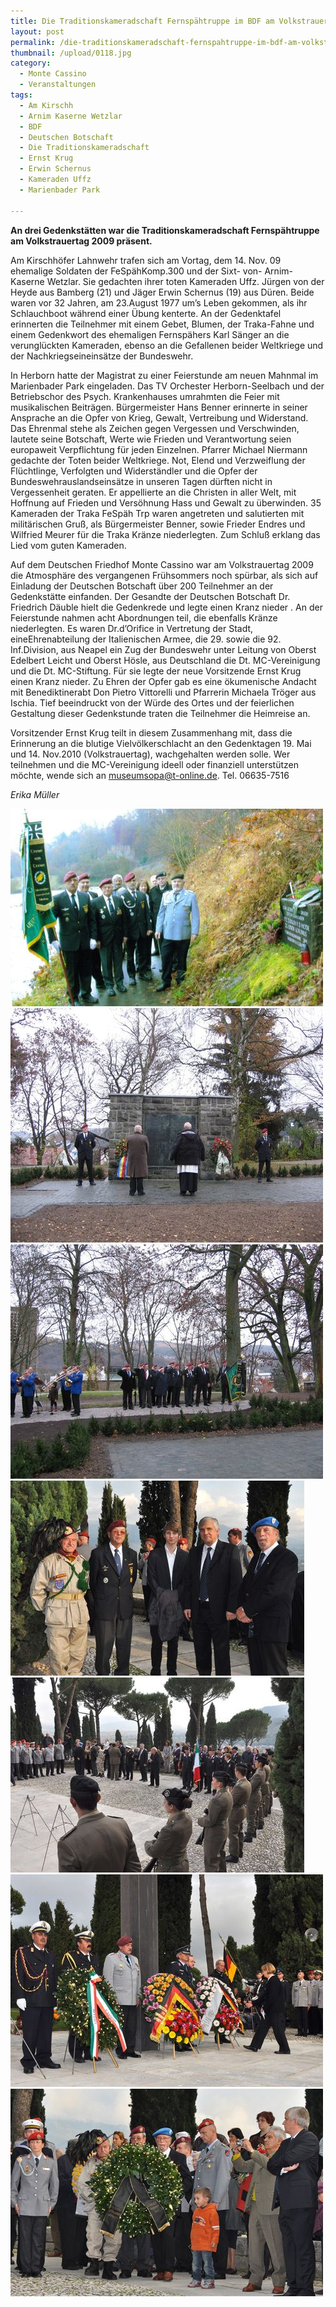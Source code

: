```yaml
---
title: Die Traditionskameradschaft Fernspähtruppe im BDF am Volkstrauertag 2009
layout: post
permalink: /die-traditionskameradschaft-fernspahtruppe-im-bdf-am-volkstrauertag-2009/
thumbnail: /upload/0118.jpg
category:
  - Monte Cassino
  - Veranstaltungen
tags:
  - Am Kirschh
  - Arnim Kaserne Wetzlar
  - BDF
  - Deutschen Botschaft
  - Die Traditionskameradschaft
  - Ernst Krug
  - Erwin Schernus
  - Kameraden Uffz
  - Marienbader Park

---
```

**An drei Gedenkstätten war die Traditionskameradschaft Fernspähtruppe am Volkstrauertag 2009 präsent.**

Am Kirschhöfer Lahnwehr trafen sich am Vortag, dem 14. Nov. 09 ehemalige Soldaten der FeSpähKomp.300 und der Sixt- von- Arnim- Kaserne Wetzlar. Sie gedachten ihrer toten Kameraden Uffz. Jürgen von der Heyde aus Bamberg (21) und Jäger Erwin Schernus (19) aus Düren. Beide waren vor 32 Jahren, am 23.August 1977 um’s Leben gekommen, als ihr Schlauchboot während einer Übung kenterte. An der Gedenktafel erinnerten die Teilnehmer mit einem Gebet, Blumen, der Traka-Fahne und einem Gedenkwort des ehemaligen Fernspähers Karl Sänger an die verunglückten Kameraden, ebenso an die Gefallenen beider Weltkriege und der Nachkriegseineinsätze der Bundeswehr.

In Herborn hatte der Magistrat zu einer Feierstunde am neuen Mahnmal im Marienbader Park eingeladen. Das TV Orchester Herborn-Seelbach und der Betriebschor des Psych. Krankenhauses umrahmten die Feier mit musikalischen Beiträgen. Bürgermeister Hans Benner erinnerte in seiner Ansprache an die Opfer von Krieg, Gewalt, Vertreibung und Widerstand. Das Ehrenmal stehe als Zeichen gegen Vergessen und Verschwinden, lautete seine Botschaft, Werte wie Frieden und Verantwortung seien europaweit Verpflichtung für jeden Einzelnen. Pfarrer Michael Niermann gedachte der Toten beider Weltkriege. Not, Elend und Verzweiflung der Flüchtlinge, Verfolgten und Widerständler und die Opfer der Bundeswehrauslandseinsätze in unseren Tagen dürften nicht in Vergessenheit geraten. Er appellierte an die Christen in aller Welt, mit Hoffnung auf Frieden und Versöhnung Hass und Gewalt zu überwinden. 35 Kameraden der Traka FeSpäh Trp waren angetreten und salutierten mit militärischen Gruß, als Bürgermeister Benner, sowie Frieder Endres und Wilfried Meurer für die Traka Kränze niederlegten. Zum Schluß erklang das Lied vom guten Kameraden.

Auf dem Deutschen Friedhof Monte Cassino war am Volkstrauertag 2009 die Atmosphäre des vergangenen Frühsommers noch spürbar, als sich auf Einladung der Deutschen Botschaft über 200 Teilnehmer an der Gedenkstätte einfanden. Der Gesandte der Deutschen Botschaft Dr. Friedrich Däuble hielt die Gedenkrede und legte einen Kranz nieder . An der Feierstunde nahmen acht Abordnungen teil, die ebenfalls Kränze niederlegten. Es waren Dr.d’Orifice in Vertretung der Stadt, eineEhrenabteilung der Italienischen Armee, die 29. sowie die 92. Inf.Division, aus Neapel ein Zug der Bundeswehr unter Leitung von Oberst Edelbert Leicht und Oberst Hösle, aus Deutschland die Dt. MC-Vereinigung und die Dt. MC-Stiftung. Für sie legte der neue Vorsitzende Ernst Krug einen Kranz nieder. Zu Ehren der Opfer gab es eine ökumenische Andacht mit Benediktinerabt Don Pietro Vittorelli und Pfarrerin Michaela Tröger aus Ischia. Tief beeindruckt von der Würde des Ortes und der feierlichen Gestaltung dieser Gedenkstunde traten die Teilnehmer die Heimreise an.

Vorsitzender Ernst Krug teilt in diesem Zusammenhang mit, dass die Erinnerung an die blutige Vielvölkerschlacht an den Gedenktagen 19. Mai und 14. Nov.2010 (Volkstrauertag), wachgehalten werden solle. Wer teilnehmen und die MC-Vereinigung ideell oder finanziell unterstützen möchte, wende sich an museumsopa@t-online.de.
Tel. 06635-7516

*Erika Müller*

[![](/upload/041.jpg)](/upload/041.jpg)
[![](/upload/0210.jpg)](/upload/0210.jpg)
[![](/upload/036.jpg)](/upload/036.jpg)
[![](/upload/053.jpg)](/upload/053.jpg)
[![](/upload/063.jpg)](/upload/063.jpg)
[![](/upload/072.jpg)](/upload/072.jpg)
[![](/upload/082.jpg)](/upload/082.jpg)
